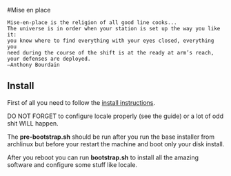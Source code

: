 #Mise en place

```
Mise-en-place is the religion of all good line cooks...
The universe is in order when your station is set up the way you like it:
you know where to find everything with your eyes closed, everything you
need during the course of the shift is at the ready at arm’s reach,
your defenses are deployed.
—Anthony Bourdain
```

## Install

First of all you need to follow the
[install instructions](https://wiki.archlinux.org/index.php/installation_guide).

DO NOT FORGET to configure locale properly (see the guide) or a lot of odd
shit WILL happen.

The **pre-bootstrap.sh** should be run after you run the base installer
from archlinux but before your restart the machine and boot only your
disk install.

After you reboot you can run **bootstrap.sh** to install all the amazing software
and configure some stuff like locale.

